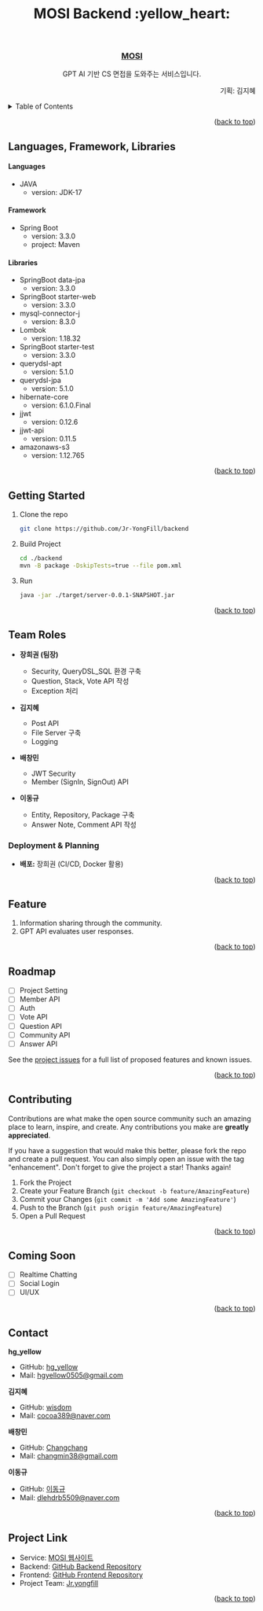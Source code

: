 <div align="center">
  <h1>MOSI Backend :yellow_heart:</h1>
</div>

<a id="top"></a>

<!-- PROJECT LOGO -->
<br />
<div align="center">
  <h3 align="center"><a href="http://www.mosi.digital/">MOSI</a></h3>
  <p align="center">GPT AI 기반 CS 면접을 도와주는 서비스입니다.</p>
  <p align="right">기획: 김지혜</p>
</div>

<!-- TABLE OF CONTENTS -->
<details>
  <summary>Table of Contents</summary>
  <ol>
    <li><a href="#languages-framework-libraries">Languages, Framework, Libraries</a></li>
    <li><a href="#getting-started">Getting Started</a></li>
    <li><a href="#team-roles">Team Roles</a></li>
    <li><a href="#feature">Feature</a></li>
    <li><a href="#roadmap">Roadmap</a></li>
    <li><a href="#contributing">Contributing</a></li>
    <li><a href="#coming-soon">Coming Soon</a></li>
    <li><a href="#contact">Contact</a></li>
    <li><a href="#project-link">Project Link</a></li>
  </ol>
</details>

<p align="right">(<a href="#top">back to top</a>)</p>


<!-- LANGUAGES, FRAMEWORK, LIBRARIES -->
<a id="languages-framework-libraries"></a>
## Languages, Framework, Libraries
#### Languages
* JAVA
    - version: JDK-17

#### Framework
* Spring Boot
    - version: 3.3.0
    - project: Maven

#### Libraries
* SpringBoot data-jpa
    - version: 3.3.0
* SpringBoot starter-web
    - version: 3.3.0
* mysql-connector-j
    - version: 8.3.0
* Lombok
    - version: 1.18.32
* SpringBoot starter-test
    - version: 3.3.0
* querydsl-apt
    - version: 5.1.0
* querydsl-jpa
    - version: 5.1.0
* hibernate-core
    - version: 6.1.0.Final
* jjwt
    - version: 0.12.6
* jjwt-api
    - version: 0.11.5
* amazonaws-s3
    - version: 1.12.765

<p align="right">(<a href="#top">back to top</a>)</p>

<!-- GETTING STARTED -->
<a id="getting-started"></a>
## Getting Started
1. Clone the repo
    ```sh
    git clone https://github.com/Jr-YongFill/backend
    ```
2. Build Project
    ```sh
    cd ./backend
    mvn -B package -DskipTests=true --file pom.xml
    ```
3. Run
    ```sh
    java -jar ./target/server-0.0.1-SNAPSHOT.jar
    ```

<p align="right">(<a href="#top">back to top</a>)</p>

<!-- TEAM ROLES -->
<a id="team-roles"></a>
## Team Roles
- **장희권 (팀장)**
  - Security, QueryDSL_SQL 환경 구축
  - Question, Stack, Vote API 작성
  - Exception 처리

- **김지혜**
  - Post API
  - File Server 구축
  - Logging

- **배창민**
  - JWT Security
  - Member (SignIn, SignOut) API

- **이동규**
  - Entity, Repository, Package 구축
  - Answer Note, Comment API 작성

### Deployment & Planning
- **배포:** 장희권 (CI/CD, Docker 활용)

<p align="right">(<a href="#top">back to top</a>)</p>

<!-- FEATURE -->
<a id="feature"></a>
## Feature
1. Information sharing through the community.
2. GPT API evaluates user responses.

<p align="right">(<a href="#top">back to top</a>)</p>

<!-- ROADMAP -->
<a id="roadmap"></a>
## Roadmap
- [ ] Project Setting
- [ ] Member API
- [ ] Auth
- [ ] Vote API
- [ ] Question API
- [ ] Community API
- [ ] Answer API

See the [project issues](https://github.com/Jr-YongFill/backend/issues) for a full list of proposed features and known issues.

<p align="right">(<a href="#top">back to top</a>)</p>

<!-- CONTRIBUTING -->
<a id="contributing"></a>
## Contributing

Contributions are what make the open source community such an amazing place to learn, inspire, and create. Any contributions you make are **greatly appreciated**.

If you have a suggestion that would make this better, please fork the repo and create a pull request. You can also simply open an issue with the tag "enhancement". Don't forget to give the project a star! Thanks again!

1. Fork the Project
2. Create your Feature Branch (`git checkout -b feature/AmazingFeature`)
3. Commit your Changes (`git commit -m 'Add some AmazingFeature'`)
4. Push to the Branch (`git push origin feature/AmazingFeature`)
5. Open a Pull Request

<p align="right">(<a href="#top">back to top</a>)</p>

<!-- COMING SOON -->
<a id="coming-soon"></a>
## Coming Soon
- [ ] Realtime Chatting
- [ ] Social Login
- [ ] UI/UX

<p align="right">(<a href="#top">back to top</a>)</p>

<!-- CONTACT -->
<a id="contact"></a>
## Contact
**hg_yellow**
- GitHub: [hg_yellow](https://github.com/jang010505)
- Mail: hgyellow0505@gmail.com
  
**김지혜**
- GitHub: [wisdom](https://github.com/Wisdom-Kim)
- Mail: cocoa389@naver.com

**배창민**
- GitHub: [Changchang](https://github.com/bbmini96)
- Mail: changmin38@gmail.com

**이동규**
- GitHub: [이동규](https://github.com/202011988)
- Mail: dlehdrb5509@naver.com

<p align="right">(<a href="#top">back to top</a>)</p>

<!-- PROJECT LINK -->
<a id="project-link"></a>
## Project Link
- Service: [MOSI 웹사이트](http://www.mosi.digital/)
- Backend: [GitHub Backend Repository](https://github.com/Jr-YongFill/backend)
- Frontend: [GitHub Frontend Repository](https://github.com/Jr-YongFill/frontend)
- Project Team: [Jr.yongfill](https://github.com/Jr-YongFill)

<p align="right">(<a href="#top">back to top</a>)</p>
